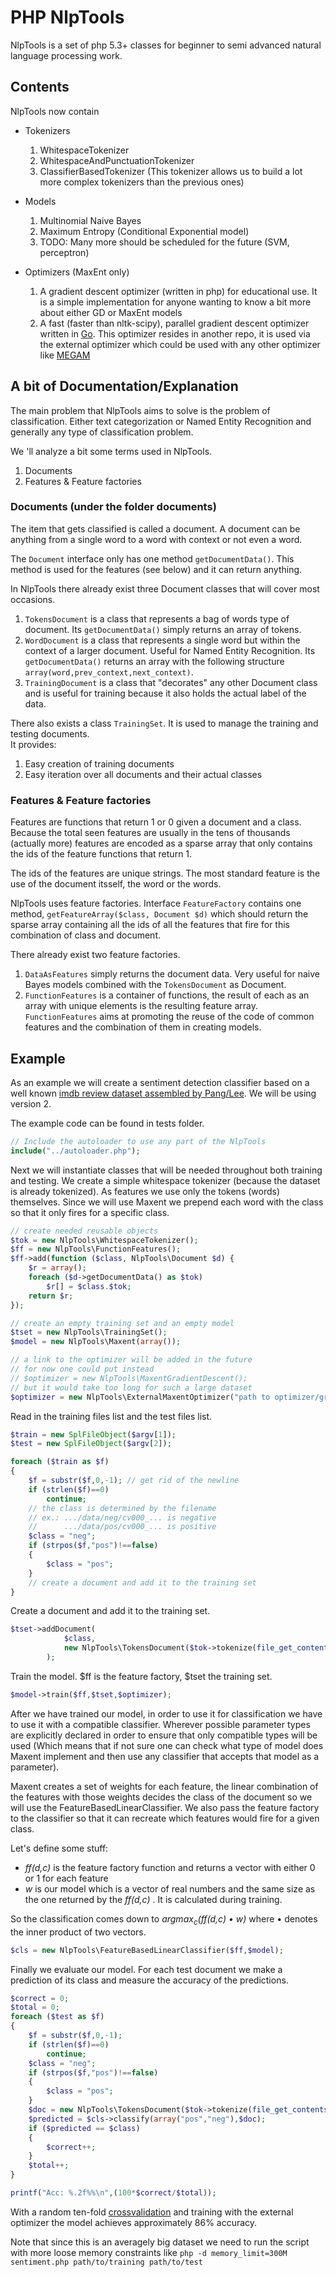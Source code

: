 PHP NlpTools
=============

NlpTools is a set of php 5.3+ classes for beginner to
semi advanced natural language processing work.

Contents
---------

NlpTools now contain

* Tokenizers
  1. WhitespaceTokenizer
  2. WhitespaceAndPunctuationTokenizer
  3. ClassifierBasedTokenizer (This tokenizer allows us to build a lot
  more complex tokenizers than the previous ones)

* Models
  1. Multinomial Naive Bayes
  2. Maximum Entropy (Conditional Exponential model)
  3. TODO: Many more should be scheduled for the future
     (SVM, perceptron)

* Optimizers (MaxEnt only)
  1. A gradient descent optimizer (written in php) for educational use.
     It is a simple implementation for anyone wanting to know a bit
     more about either GD or MaxEnt models
  2. A fast (faster than nltk-scipy), parallel gradient descent
     optimizer written in [Go](http://golang.org/). This optimizer
     resides in another repo, it is used via the external optimizer
     which could be used with any other optimizer
     like [MEGAM](http://www.cs.utah.edu/~hal/megam/)
  

A bit of Documentation/Explanation
-----------------------------------

The main problem that NlpTools aims to solve is the problem of
classification. Either text categorization or Named Entity Recognition
and generally any type of classification problem.

We 'll analyze a bit some terms used in NlpTools.

1. Documents
2. Features & Feature factories

### Documents (under the folder documents)

The item that gets classified is called a document. A document can be
anything from a single word to a word with context or not even a word.

The `Document` interface only has one method `getDocumentData()`. This
method is used for the features (see below) and it can return anything.

In NlpTools there already exist three Document classes that will cover
most occasions.

1. `TokensDocument` is a class that represents a bag of words
   type of document. Its `getDocumentData()` simply returns an array
   of tokens.
2. `WordDocument` is a class that represents a single word but
   within the context of a larger document. Useful for Named Entity
   Recognition. Its `getDocumentData()` returns an array with the
   following structure `array(word,prev_context,next_context)`.
3. `TrainingDocument` is a class that "decorates" any other Document
   class and is useful for training because it also holds the actual
   label of the data.

There also exists a class `TrainingSet`. It is used to manage the
training and testing documents.   
It provides:

1. Easy creation of training documents
2. Easy iteration over all documents and their actual classes

### Features & Feature factories

Features are functions that return 1 or 0 given a document and a class.
Because the total seen features are usually in the tens of thousands
(actually more) features are encoded as a sparse array that only
contains the ids of the feature functions that return 1.

The ids of the features are unique strings. The most standard feature is
the use of the document itsself, the word or the words.

NlpTools uses feature factories. Interface `FeatureFactory` contains one
method, `getFeatureArray($class, Document $d)` which should return the
sparse array containing all the ids of all the features that fire for
this combination of class and document.

There already exist two feature factories.

1. `DataAsFeatures` simply returns the document data. Very useful for
    naive Bayes models combined with the `TokensDocument` as Document.
2. `FunctionFeatures` is a container of functions, the result of each
    as an array with unique elements is the resulting feature array.
    `FunctionFeatures` aims at promoting the reuse of the code of common
    features and the combination of them in creating models.

Example
-------

As an example we will create a sentiment detection classifier based on
a well known [imdb review dataset assembled by Pang/Lee](http://www.cs.cornell.edu/people/pabo/movie-review-data/).
We will be using version 2.

The example code can be found in tests folder.

```php
// Include the autoloader to use any part of the NlpTools
include("../autoloader.php");
```

Next we will instantiate classes that will be needed throughout both
training and testing. We create a simple whitespace tokenizer (because
the dataset is already tokenized). As features we use only the tokens
(words) themselves. Since we will use Maxent we prepend each word with
the class so that it only fires for a specific class.

```php
// create needed reusable objects
$tok = new NlpTools\WhitespaceTokenizer();
$ff = new NlpTools\FunctionFeatures();
$ff->add(function ($class, NlpTools\Document $d) {
	$r = array();
	foreach ($d->getDocumentData() as $tok)
		$r[] = $class.$tok;
	return $r;
});
```

```php
// create an empty training set and an empty model
$tset = new NlpTools\TrainingSet();
$model = new NlpTools\Maxent(array());

// a link to the optimizer will be added in the future
// for now one could put instead
// $optimizer = new NlpTools\MaxentGradientDescent();
// but it would take too long for such a large dataset
$optimizer = new NlpTools\ExternalMaxentOptimizer("path to optimizer/gradient-descent");
```

Read in the training files list and the test files list.

```php
$train = new SplFileObject($argv[1]);
$test = new SplFileObject($argv[2]);

foreach ($train as $f)
{
	$f = substr($f,0,-1); // get rid of the newline
	if (strlen($f)==0)
		continue;
	// the class is determined by the filename
	// ex.: .../data/neg/cv000_... is negative
	//      .../data/pos/cv000_... is positive
	$class = "neg";
	if (strpos($f,"pos")!==false)
	{
		$class = "pos";
	}
	// create a document and add it to the training set
}
```

Create a document and add it to the training set.

```php
$tset->addDocument(
			$class,
			new NlpTools\TokensDocument($tok->tokenize(file_get_contents($f)))
		);
```

Train the model. $ff is the feature factory, $tset the training set.

```php
$model->train($ff,$tset,$optimizer);
```

After we have trained our model, in order to use it for classification
we have to use it with a compatible classifier. Wherever possible
parameter types are explicitly declared in order to ensure that only
compatible types will be used (Which means that if not sure one can
check what type of model does Maxent implement and then use any
classifier that accepts that model as a parameter).

Maxent creates a set of weights for each feature, the linear
combination of the features with those weights decides the class of
the document so we will use the FeatureBasedLinearClassifier. We also
pass the feature factory to the classifier so that it can recreate
which features would fire for a given class.

Let's define some stuff:

* _ff(d,c)_ is the feature factory function and returns a vector with
   either 0 or 1 for each feature
* _w_ is our model which is a vector of real numbers and the same size
   as the one returned by the _ff(d,c)_ . It is calculated during
   training.

So the classification comes down to _argmax<sub>c</sub>(ff(d,c) • w)_
where • denotes the inner product of two vectors.

```php
$cls = new NlpTools\FeatureBasedLinearClassifier($ff,$model);
```

Finally we evaluate our model. For each test document we make a
prediction of its class and measure the accuracy of the predictions.

```php
$correct = 0;
$total = 0;
foreach ($test as $f)
{
	$f = substr($f,0,-1);
	if (strlen($f)==0)
		continue;
	$class = "neg";
	if (strpos($f,"pos")!==false)
	{
		$class = "pos";
	}
	$doc = new NlpTools\TokensDocument($tok->tokenize(file_get_contents($f)));
	$predicted = $cls->classify(array("pos","neg"),$doc);
	if ($predicted == $class)
	{
		$correct++;
	}
	$total++;
}

printf("Acc: %.2f%%\n",(100*$correct/$total));
```

With a random ten-fold [crossvalidation](http://en.wikipedia.org/wiki/Cross-validation_(statistics))
and training with the external optimizer the model achieves approximately
86% accuracy.

Note that since this is an averagely big dataset we need to run the script with
more loose memory constraints like
`php -d memory_limit=300M sentiment.php path/to/training path/to/test`
